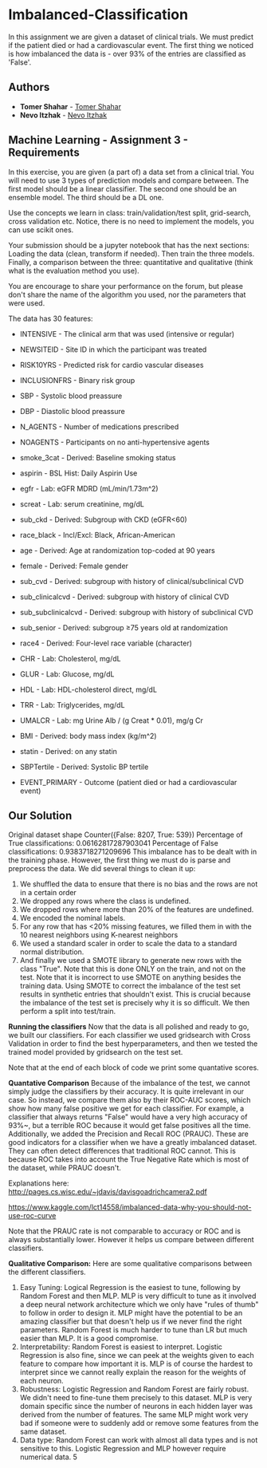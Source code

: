 # Imbalanced-Classification
In this assignment we are given a dataset of clinical trials. We must predict if the patient died or had a cardiovascular event.
The first thing we noticed is how imbalanced the data is - over 93% of the entries are classified as 'False'.

## Authors
* **Tomer Shahar** - [Tomer Shahar](https://github.com/Tomer-Shahar)
* **Nevo Itzhak** - [Nevo Itzhak](https://github.com/nevoit)

## Machine Learning - Assignment 3 - Requirements
In this exercise, you are given (a part of) a data set from a clinical trial. You will need to use 3 types of prediction models and compare between.
The first model should be a linear classifier.
The second one should be an ensemble model.
The third should be a DL one.

Use the concepts we learn in class: train/validation/test split, grid-search, cross validation etc.
Notice, there is no need to implement the models, you can use scikit ones.

Your submission should be a jupyter notebook that has the next sections:
Loading the data (clean, transform if needed). Then train the three models. Finally, a comparison between the three: quantitative and qualitative (think what is the evaluation method you use).

You are encourage to share your performance on the forum, but please don't share the name of the algorithm you used, nor the parameters that were used.

The data has 30 features:

- INTENSIVE - The clinical arm that was used (intensive or regular)

- NEWSITEID - Site ID in which the participant was treated

- RISK10YRS - Predicted risk for cardio vascular diseases

- INCLUSIONFRS - Binary risk group

- SBP - Systolic blood preassure

- DBP - Diastolic blood preassure

- N_AGENTS - Number of medications prescribed

- NOAGENTS - Participants on no anti-hypertensive agents

- smoke_3cat - Derived: Baseline smoking status

- aspirin - BSL Hist: Daily Aspirin Use

- egfr - Lab: eGFR MDRD (mL/min/1.73m^2)

- screat - Lab: serum creatinine, mg/dL

- sub_ckd - Derived: Subgroup with CKD (eGFR<60)

- race_black - Incl/Excl: Black, African-American

- age - Derived: Age at randomization top-coded at 90 years

- female - Derived: Female gender

- sub_cvd - Derived: subgroup with history of clinical/subclinical CVD

- sub_clinicalcvd - Derived: subgroup with history of clinical CVD

- sub_subclinicalcvd - Derived: subgroup with history of subclinical CVD

- sub_senior - Derived: subgroup ≥75 years old at randomization

- race4 - Derived: Four-level race variable (character)

- CHR - Lab: Cholesterol, mg/dL

- GLUR - Lab: Glucose, mg/dL

- HDL - Lab: HDL-cholesterol direct, mg/dL

- TRR - Lab: Triglycerides, mg/dL

- UMALCR - Lab: mg Urine Alb / (g Creat * 0.01), mg/g Cr

- BMI - Derived: body mass index (kg/m^2)

- statin - Derived: on any statin

- SBPTertile - Derived: Systolic BP tertile

- EVENT_PRIMARY - Outcome (patient died or had a cardiovascular event)

## Our Solution

Original dataset shape Counter({False: 8207, True: 539})
Percentage of True classifications: 0.06162817287903041
Percentage of False classifications: 0.9383718271209696
This imbalance has to be dealt with in the training phase. However, the first thing we must do is parse and preprocess the data. We did several things to clean it up:

1. We shuffled the data to ensure that there is no bias and the rows are not in a certain order
2. We dropped any rows where the class is undefined.
3. We dropped rows where more than 20% of the features are undefined.
4. We encoded the nominal labels.
5. For any row that has <20% missing features, we filled them in with the 10 nearest neighbors using K-nearest neighbors
6. We used a standard scaler in order to scale the data to a standard normal distribution.
7. And finally we used a SMOTE library to generate new rows with the class "True". Note that this is done ONLY on the train, and not on the test. Note that it is incorrect to use SMOTE on anything besides the training data. Using SMOTE to correct the imbalance of the test set results in synthetic entries that shouldn't exist. This is crucial because the imbalance of the test set is precisely why it is so difficult. We then perform a split into test/train.

**Running the classifiers**
Now that the data is all polished and ready to go, we built our classifiers. For each classifier we used gridsearch with Cross Validation in order to find the best hyperparameters, and then we tested the trained model provided by gridsearch on the test set.

Note that at the end of each block of code we print some quantative scores.


**Quantative Comparison**
Because of the imbalance of the test, we cannot simply judge the classifiers by their accuracy. It is quite irrelevant in our case. So instead, we compare them also by their ROC-AUC scores, which show how many false positive we get for each classifier. For example, a classifier that always returns "False" would have a very high accuracy of 93%~, but a terrible ROC because it would get false positives all the time. Additionally, we added the Precision and Recall ROC (PRAUC). These are good indicators for a classifier when we have a greatly imbalanced dataset. They can often detect differences that traditional ROC cannot. This is because ROC takes into account the True Negative Rate which is most of the dataset, while PRAUC doesn't.

Explanations here: http://pages.cs.wisc.edu/~jdavis/davisgoadrichcamera2.pdf

https://www.kaggle.com/lct14558/imbalanced-data-why-you-should-not-use-roc-curve


Note that the PRAUC rate is not comparable to accuracy or ROC and is always substantially lower. However it helps us compare between different classifiers.

**Qualitative Comparison:**
Here are some qualitative comparisons between the different classifiers.

1. Easy Tuning: Logical Regression is the easiest to tune, following by Random Forest and then MLP. MLP is very difficult to tune as it involved a deep neural network architecture which we only have "rules of thumb" to follow in order to design it. MLP might have the potential to be an amazing classifier but that doesn't help us if we never find the right parameters. Random Forest is much harder to tune than LR but much easier than MLP. It is a good compromise.
2. Interpretability: Random Forest is easiest to interpret. Logistic Regression is also fine, since we can peek at the weights given to each feature to compare how important it is. MLP is of course the hardest to interpret since we cannot really explain the reason for the weights of each neuron.
3. Robustness: Logistic Regression and Random Forest are fairly robust. We didn't need to fine-tune them precisely to this dataset. MLP is very domain specific since the number of neurons in each hidden layer was derived from the number of features. The same MLP might work very bad if someone were to suddenly add or remove some features from the same dataset.
4. Data type: Random Forest can work with almost all data types and is not sensitive to this. Logistic Regression and MLP however require numerical data. 5
